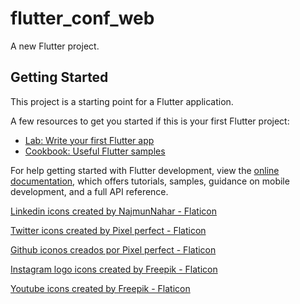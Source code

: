 # flutter_conf_web

A new Flutter project.

## Getting Started

This project is a starting point for a Flutter application.

A few resources to get you started if this is your first Flutter project:

- [Lab: Write your first Flutter app](https://docs.flutter.dev/get-started/codelab)
- [Cookbook: Useful Flutter samples](https://docs.flutter.dev/cookbook)

For help getting started with Flutter development, view the
[online documentation](https://docs.flutter.dev/), which offers tutorials,
samples, guidance on mobile development, and a full API reference.

<a href="https://www.flaticon.com/free-icons/linkedin" title="linkedin icons">Linkedin icons created by NajmunNahar - Flaticon</a>

<a href="https://www.flaticon.com/free-icons/twitter" title="twitter icons">Twitter icons created by Pixel perfect - Flaticon</a>

<a href="https://www.flaticon.es/iconos-gratis/github" title="github iconos">Github iconos creados por Pixel perfect - Flaticon</a>

<a href="https://www.flaticon.com/free-icons/instagram-logo" title="instagram logo icons">Instagram logo icons created by Freepik - Flaticon</a>

<a href="https://www.flaticon.com/free-icons/youtube" title="youtube icons">Youtube icons created by Freepik - Flaticon</a>
